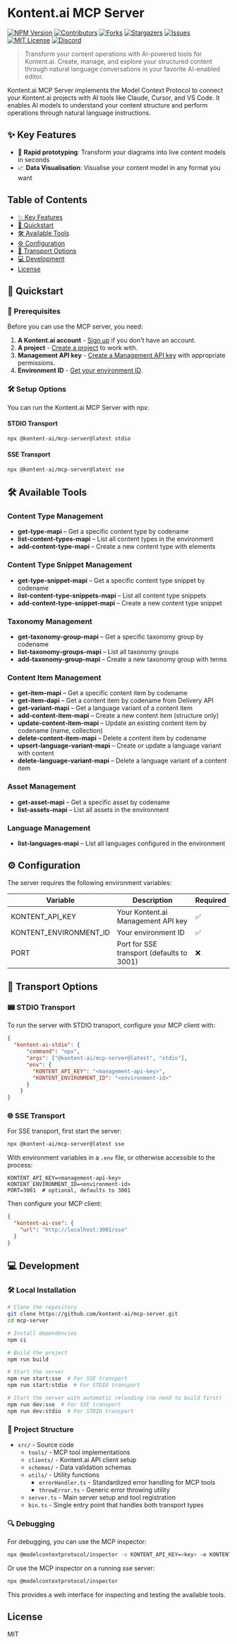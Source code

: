 # Kontent.ai MCP Server

[![NPM Version][npm-shield]][npm-url]
[![Contributors][contributors-shield]][contributors-url]
[![Forks][forks-shield]][forks-url]
[![Stargazers][stars-shield]][stars-url]
[![Issues][issues-shield]][issues-url]
[![MIT License][license-shield]][license-url]
[![Discord][discord-shield]][discord-url]

> Transform your content operations with AI-powered tools for Kontent.ai. Create, manage, and explore your structured content through natural language conversations in your favorite AI-enabled editor.

Kontent.ai MCP Server implements the Model Context Protocol to connect your Kontent.ai projects with AI tools like Claude, Cursor, and VS Code. It enables AI models to understand your content structure and perform operations through natural language instructions.

## ✨ Key Features

* 🚀 **Rapid prototyping**: Transform your diagrams into live content models in seconds
* 📈 **Data Visualisation**: Visualise your content model in any format you want

## Table of Contents

- [✨ Key Features](#-key-features)
- [🔌 Quickstart](#-quickstart)
- [🛠️ Available Tools](#️-available-tools)
- [⚙️ Configuration](#️-configuration)
- [🚀 Transport Options](#-transport-options)
- [💻 Development](#-development)
- [License](#license)

## 🔌 Quickstart

### 🔑 Prerequisites

Before you can use the MCP server, you need:

1. **A Kontent.ai account** - [Sign up](https://kontent.ai/signup) if you don't have an account.
1. **A project** - [Create a project](https://kontent.ai/learn/docs/projects#a-create-projects) to work with.
1. **Management API key** - [Create a Management API key](https://kontent.ai/learn/docs/apis/api-keys#a-create-management-api-keys) with appropriate permissions.
1. **Environment ID** - [Get your environment ID](https://kontent.ai/learn/docs/environments#a-get-your-environment-id).

### 🛠 Setup Options

You can run the Kontent.ai MCP Server with npx:

#### STDIO Transport

```bash
npx @kontent-ai/mcp-server@latest stdio
```

#### SSE Transport

```bash
npx @kontent-ai/mcp-server@latest sse
```

## 🛠️ Available Tools

### Content Type Management

* **get-type-mapi** – Get a specific content type by codename
* **list-content-types-mapi** – List all content types in the environment
* **add-content-type-mapi** – Create a new content type with elements

### Content Type Snippet Management

* **get-type-snippet-mapi** – Get a specific content type snippet by codename
* **list-content-type-snippets-mapi** – List all content type snippets
* **add-content-type-snippet-mapi** – Create a new content type snippet

### Taxonomy Management

* **get-taxonomy-group-mapi** – Get a specific taxonomy group by codename
* **list-taxonomy-groups-mapi** – List all taxonomy groups
* **add-taxonomy-group-mapi** – Create a new taxonomy group with terms

### Content Item Management

* **get-item-mapi** – Get a specific content item by codename
* **get-item-dapi** – Get a content item by codename from Delivery API
* **get-variant-mapi** – Get a language variant of a content item
* **add-content-item-mapi** – Create a new content item (structure only)
* **update-content-item-mapi** – Update an existing content item by codename (name, collection)
* **delete-content-item-mapi** – Delete a content item by codename
* **upsert-language-variant-mapi** – Create or update a language variant with content
* **delete-language-variant-mapi** – Delete a language variant of a content item

### Asset Management

* **get-asset-mapi** – Get a specific asset by codename
* **list-assets-mapi** – List all assets in the environment

### Language Management

* **list-languages-mapi** – List all languages configured in the environment

## ⚙️ Configuration

The server requires the following environment variables:

| Variable | Description | Required |
|----------|-------------|----------|
| KONTENT_API_KEY | Your Kontent.ai Management API key | ✅ |
| KONTENT_ENVIRONMENT_ID | Your environment ID | ✅ |
| PORT | Port for SSE transport (defaults to 3001) | ❌ |

## 🚀 Transport Options

### 📟 STDIO Transport

To run the server with STDIO transport, configure your MCP client with:

```json
{
  "kontent-ai-stdio": {
      "command": "npx",
      "args": ["@kontent-ai/mcp-server@latest", "stdio"],
      "env": {
        "KONTENT_API_KEY": "<management-api-key>",
        "KONTENT_ENVIRONMENT_ID": "<environment-id>"
      }
    }
}
```

### 🌐 SSE Transport

For SSE transport, first start the server:

```bash
npx @kontent-ai/mcp-server@latest sse
```

With environment variables in a `.env` file, or otherwise accessible to the process:
```env
KONTENT_API_KEY=<management-api-key>
KONTENT_ENVIRONMENT_ID=<environment-id>
PORT=3001  # optional, defaults to 3001
```

Then configure your MCP client:
```json
{
  "kontent-ai-sse": {
    "url": "http://localhost:3001/sse"
  }
}
```

## 💻 Development

### 🛠 Local Installation

```bash
# Clone the repository
git clone https://github.com/kontent-ai/mcp-server.git
cd mcp-server

# Install dependencies
npm ci

# Build the project
npm run build

# Start the server
npm run start:sse  # For SSE transport
npm run start:stdio  # For STDIO transport

# Start the server with automatic reloading (no need to build first)
npm run dev:sse  # For SSE transport
npm run dev:stdio  # For STDIO transport
```

### 📂 Project Structure

- `src/` - Source code
  - `tools/` - MCP tool implementations
  - `clients/` - Kontent.ai API client setup
  - `schemas/` - Data validation schemas
  - `utils/` - Utility functions
    - `errorHandler.ts` - Standardized error handling for MCP tools
    - `throwError.ts` - Generic error throwing utility
  - `server.ts` - Main server setup and tool registration
  - `bin.ts` - Single entry point that handles both transport types

### 🔍 Debugging

For debugging, you can use the MCP inspector:

```bash
npx @modelcontextprotocol/inspector -e KONTENT_API_KEY=<key> -e KONTENT_ENVIRONMENT_ID=<env-id> node path/to/build/bin.js
```

Or use the MCP inspector on a running sse server:

```bash
npx @modelcontextprotocol/inspector
```

This provides a web interface for inspecting and testing the available tools.

## License

MIT 

[contributors-shield]: https://img.shields.io/github/contributors/kontent-ai/mcp-server.svg?style=for-the-badge
[contributors-url]: https://github.com/kontent-ai/mcp-server/graphs/contributors
[forks-shield]: https://img.shields.io/github/forks/kontent-ai/mcp-server.svg?style=for-the-badge
[forks-url]: https://github.com/kontent-ai/mcp-server/network/members
[stars-shield]: https://img.shields.io/github/stars/kontent-ai/mcp-server.svg?style=for-the-badge
[stars-url]: https://github.com/kontent-ai/mcp-server/stargazers
[issues-shield]: https://img.shields.io/github/issues/kontent-ai/mcp-server.svg?style=for-the-badge
[issues-url]: https://github.com/kontent-ai/mcp-server/issues
[license-shield]: https://img.shields.io/github/license/kontent-ai/mcp-server.svg?style=for-the-badge
[license-url]: https://github.com/kontent-ai/mcp-server/blob/master/LICENSE.md
[discord-shield]: https://img.shields.io/discord/821885171984891914?color=%237289DA&label=Kontent.ai%20Discord&logo=discord&style=for-the-badge
[discord-url]: https://discord.com/invite/SKCxwPtevJ
[npm-url]: https://www.npmjs.com/package/@kontent-ai/mcp-server
[npm-shield]: https://img.shields.io/npm/v/%40kontent-ai%2Fmcp-server?style=for-the-badge&logo=npm&color=%23CB0000